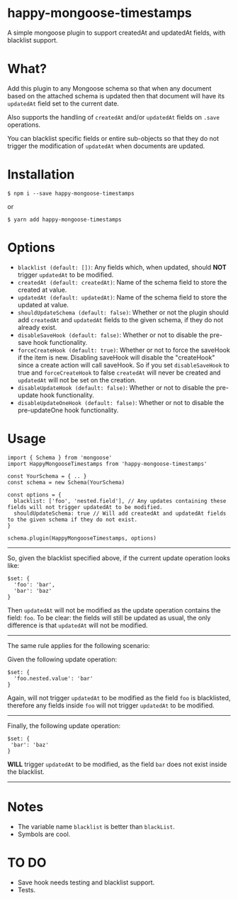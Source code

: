 # happy-mongoose-timestamps
A simple mongoose plugin to support createdAt and updatedAt fields, with blacklist support.

# What?
Add this plugin to any Mongoose schema so that when any document based on the attached schema is updated then that document will have its `updatedAt` field set to the current date.

Also supports the handling of `createdAt` and/or `updatedAt` fields on `.save` operations.

You can blacklist specific fields or entire sub-objects so that they do not trigger the modification of `updatedAt` when documents are updated.

# Installation
```
$ npm i --save happy-mongoose-timestamps
```
or
```
$ yarn add happy-mongoose-timestamps
```

# Options
* `blacklist (default: [])`: Any fields which, when updated, should **NOT** trigger `updatedAt` to be modified.
* `createdAt (default: createdAt)`: Name of the schema field to store the created at value.
* `updatedAt (default: updatedAt)`: Name of the schema field to store the updated at value.
* `shouldUpdateSchema (default: false)`: Whether or not the plugin should add `createdAt` and `updatedAt` fields to the given schema, if they do not already exist.
* `disableSaveHook (default: false)`: Whether or not to disable the pre-save hook functionality.
* `forceCreateHook (default: true)`: Whether or not to force the saveHook if the item is new.
Disabling saveHook will disable the "createHook" since a create action will call saveHook. So if you set `disableSaveHook` to true and `forceCreateHook` to false `createdAt` will never be created and `updatedAt`
will not be set on the creation.
* `disableUpdateHook (default: false)`: Whether or not to disable the pre-update hook functionality.
* `disableUpdateOneHook (default: false)`: Whether or not to disable the pre-updateOne hook functionality.

# Usage
```
import { Schema } from 'mongoose'
import HappyMongooseTimestamps from 'happy-mongoose-timestamps'

const YourSchema = { .. }
const schema = new Schema(YourSchema)

const options = {
  blacklist: ['foo', 'nested.field'], // Any updates containing these fields will not trigger updatedAt to be modified.
  shouldUpdateSchema: true // Will add createdAt and updatedAt fields to the given schema if they do not exist.
}

schema.plugin(HappyMongooseTimestamps, options)
```

---

So, given the blacklist specified above, if the current update operation looks like:

```
$set: {
  'foo': 'bar',
  'bar': 'baz'
}
```

Then `updatedAt` will not be modified as the update operation contains the field: `foo`. To be clear: the fields will still be updated as usual, the only difference is that `updatedAt` will not be modified.

---

The same rule applies for the following scenario:

Given the following update operation:

```
$set: {
  'foo.nested.value': 'bar'
}
```

Again, will not trigger `updatedAt` to be modified as the field `foo` is blacklisted, therefore any fields inside `foo` will not trigger `updatedAt` to be modified.

---

Finally, the following update operation:

```
$set: {
 'bar': 'baz'
}
 ```

 **WILL** trigger `updatedAt` to be modified, as the field `bar` does not exist inside the blacklist.

 ---

# Notes
* The variable name `blacklist` is better than `blackList`.
* Symbols are cool.

# TO DO
* Save hook needs testing and blacklist support.
* Tests.
